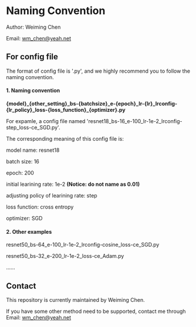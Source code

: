 # Naming Convention

Author: Weiming Chen

Email: wm_chen@yeah.net

## For config file

The format of config file is '.py', and we highly recommend you to follow the naming convention.

#### 1. Naming convention

**{model}\_{other_setting}\_bs-{batchsize}\_e-{epoch}\_lr-{lr}\_lrconfig-{lr_policy}\_loss-{loss_function}\_{optimizer}.py**

For expamle, a config file named 'resnet18_bs-16_e-100_lr-1e-2_lrconfig-step_loss-ce_SGD.py'.

The corresponding meaning of this config file is: 

model name: resnet18

batch size: 16

epoch: 200

initial learining rate: 1e-2 **(Notice: do not name as 0.01)**

adjusting policy of learining rate: step

loss function: cross entropy

optimizer: SGD

#### 2. Other examples

resnet50_bs-64_e-100_lr-1e-2_lrconfig-cosine_loss-ce_SGD.py

resnet50_bs-32_e-200_lr-1e-2_loss-ce_Adam.py

......

## Contact

This repository is currently maintained by Weiming Chen.

If you have some other method need to be supported, contact me through Email: wm_chen@yeah.net